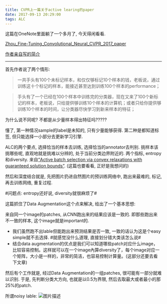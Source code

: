 ```yaml
---
title: CVPR上一篇关于active learing的paper
date: 2017-09-13 20:29:00
tags: ALC
---
```


这篇在OneNote里面躺了一个多月了, 今天得闲看看.

[Zhou_Fine-Tuning_Convolutional_Neural_CVPR_2017_paper](http://openaccess.thecvf.com/content_cvpr_2017/papers/Zhou_Fine-Tuning_Convolutional_Neural_CVPR_2017_paper.pdf)

[作者亲自写的简介](http://www.jianshu.com/p/42801f031cfa?utm_campaign=hugo&utm_medium=reader_share&utm_content=note&utm_source=weixin-friends)

---

首先作者说了两个情形:

>一共手头有100个未标记样本，和仅仅够标记10个样本的钱，老板说，通过训练这十个标记的样本，能接近甚至达到训练100个样本的performance；

>手头有了一个已经在100个样本中训练完的分类器，现在又来了100个新标记的样本，老板说，只给提供够训练10个样本的计算机；或者只给你提供够训练10个样本的时间，让分类器尽快学习到新来样本的特征；


<!-- more -->

为什么说不同呢? 不都是从少量样本得出特征吗?????

懂了, 第一种情况sample的label是未知的, 只有少量能够获得. 第二种是都知道标签, 但只能选择一小部分去更新学习引擎.

ALC的两个要点, 选择恰当的样本去训练, 选择恰当的annotator去判别. 挑样本该挑哪些呢, 直观地就是挑难以分辨的, 处于当前分类边界附近的. 两个指标, entropy和diversity. 来自[“Active batch selection via convex relaxations with guaranteed solution bounds”](http://ieeexplore.ieee.org/abstract/document/7006697/).
(这篇也要看看, 正好是我想问的)


然后和深度结合就是, 先把图片扔进自然图片的预训练网络中, 跑出来最难的, 标记, 再去训练网络, 重复过程.

#问题点: entropy还好说, diversity就很麻烦了#

这篇抓住了Data Augmentation这个点来解决, 给出了一个基本思想:

来自同一个image的patches, 从CNN跑出来的结果应该是一致的. 即那些跑出来不一致的样本, 这个image就是important的.

 - 我们虽然跑不出lable但能跑出来预测结果是否一致, 一致的话认为这是个easy simple就不去选择.  #就感觉没什么道理, 直接划分错大类该怎么说#
 - 结合data augmentation的优点是我们可以知道哪些patch对应什么image，比较容易控制。这样就可以在一个image內算diversity了，每个image对应一个矩阵，大小是一样的，非常的简洁，也容易控制计算量。(这部分还要去看下文章)


然后有个工作就是, 经过Data Augmentation的一组patches, 很可能有一部分就难以识别. 于是, 先判断分类大方向, 也就是以0.5为界限, 然后去取最大或者最小的那25%的patch.

所谓noisy lable:
![图片描述](http://otivusbsc.bkt.clouddn.com/6960c62c-cf80-415f-8ddb-60e148c5bb24)